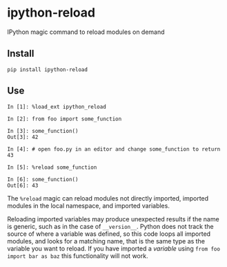 # ipython-reload
IPython magic command to reload modules on demand

## Install

```shell
pip install ipython-reload
```

## Use

```
In [1]: %load_ext ipython_reload

In [2]: from foo import some_function

In [3]: some_function()
Out[3]: 42

In [4]: # open foo.py in an editor and change some_function to return 43

In [5]: %reload some_function

In [6]: some_function()
Out[6]: 43
```

The `%reload` magic can reload modules not directly imported, imported modules
in the local namespace, and imported variables.

Reloading imported variables may produce unexpected results if the name is
generic, such as in the case of `__version__`. Python does not track the source
of where a variable was defined, so this code loops all imported modules, and
looks for a matching name, that is the same type as the variable you want to
reload. If you have imported a _variable_ using `from foo import bar as baz`
this functionality will not work.
